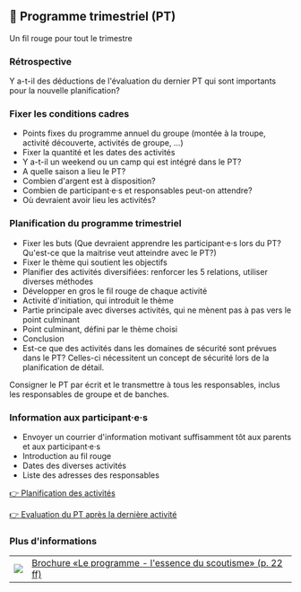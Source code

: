 📆 Programme trimestriel (PT)
-----------------------------

Un fil rouge pour tout le trimestre

### Rétrospective

Y a-t-il des déductions de l'évaluation du dernier PT qui sont importants pour la nouvelle planification?

### Fixer les conditions cadres

*   Points fixes du programme annuel du groupe (montée à la troupe, activité découverte, activités de groupe, …)
*   Fixer la quantité et les dates des activités
*   Y a-t-il un weekend ou un camp qui est intégré dans le PT?
*   A quelle saison a lieu le PT?
*   Combien d'argent est à disposition?
*   Combien de participant·e·s et responsables peut-on attendre?
*   Où devraient avoir lieu les activités?

### Planification du programme trimestriel

*   Fixer les buts (Que devraient apprendre les participant·e·s lors du PT? Qu'est-ce que la maitrise veut atteindre avec le PT?)
*   Fixer le thème qui soutient les objectifs
*   Planifier des activités diversifiées: renforcer les 5 relations, utiliser diverses méthodes
*   Développer en gros le fil rouge de chaque activité
*   Activité d'initiation, qui introduit le thème
*   Partie principale avec diverses activités, qui ne mènent pas à pas vers le point culminant
*   Point culminant, défini par le thème choisi
*   Conclusion
*   Est-ce que des activités dans les domaines de sécurité sont prévues dans le PT? Celles-ci nécessitent un concept de sécurité lors de la planification de détail.

Consigner le PT par écrit et le transmettre à tous les responsables, inclus les responsables de groupe et de banches.

### Information aux participant·e·s

* Envoyer un courrier d'information motivant suffisamment tôt aux parents et aux participant·e·s
* Introduction au fil rouge
* Dates des diverses activités
* Liste des adresses des responsables

[👉 Planification des activités](/article/01)

[👉 Evaluation du PT après la dernière activité](/article/04)


### Plus d'informations
| | |
|---|---|
| [![](images/piktos/5_Programm.png)][1] | [Brochure «Le programme - l'essence du scoutisme» (p. 22 ff)][1] |

[1]: https://issuu.com/pbs-msds-mss/docs/rz_05_programm_fr_201607_issuu
